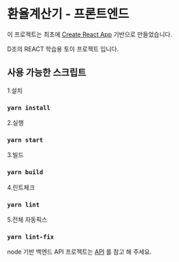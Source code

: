 # 환율계산기 - 프론트엔드
이 프로젝트는 최초에 [Create React App](https://github.com/facebook/create-react-app) 기반으로 만들었습니다.

D조의 REACT 학습용 토이 프로젝트 입니다.

## 사용 가능한 스크립트
1.설치
### `yarn install`
2.실행
### `yarn start`
3.빌드
### `yarn build`
4.린트체크
### `yarn lint`
5.전체 자동픽스
### `yarn lint-fix`

node 기반 백엔드 API 프로젝트는 [API](https://github.com/xlael/currencyCalculator-api) 를 참고 해 주세요.
